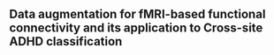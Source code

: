 ## Data augmentation for fMRI-based functional connectivity and its application to Cross-site ADHD classification

